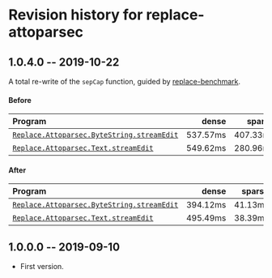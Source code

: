 # Revision history for replace-attoparsec

## 1.0.4.0 -- 2019-10-22

A total re-write of the `sepCap` function, guided by
[replace-benchmark](https://github.com/jamesdbrock/replace-benchmark).

#### Before

| Program                                           | dense     | sparse   |
| :---                                              |      ---: |     ---: |
| [`Replace.Attoparsec.ByteString.streamEdit`][ab]  | 537.57ms  | 407.33ms |
| [`Replace.Attoparsec.Text.streamEdit`][at]        | 549.62ms  | 280.96ms |

#### After

| Program                                           | dense     | sparse   |
| :---                                              |      ---: |     ---: |
| [`Replace.Attoparsec.ByteString.streamEdit`][ab]  | 394.12ms  | 41.13ms  |
| [`Replace.Attoparsec.Text.streamEdit`][at]        | 495.49ms  | 38.39ms  |

[m]: https://hackage.haskell.org/package/replace-megaparsec/docs/Replace-Megaparsec.html#v:streamEdit
[ab]: https://hackage.haskell.org/package/replace-attoparsec/docs/Replace-Attoparsec-ByteString.html#v:streamEdit
[at]: https://hackage.haskell.org/package/replace-attoparsec/docs/Replace-Attoparsec-Text.html#v:streamEdit

## 1.0.0.0 -- 2019-09-10

* First version.


